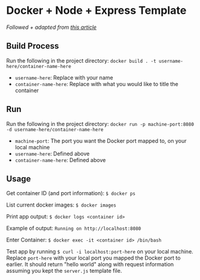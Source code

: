 # Docker + Node + Express Template

_Followed + adapted from [this article](https://nodejs.org/en/docs/guides/nodejs-docker-webapp/)_

## Build Process

Run the following in the project directory:
`docker build . -t username-here/container-name-here`

- `username-here`: Replace with your name
- `container-name-here`: Replace with what you would like to title the container

## Run

Run the following in the project directory:
`docker run -p machine-port:8080 -d username-here/container-name-here`

- `machine-port`: The port you want the Docker port mapped to, on your local machine
- `username-here`: Defined above
- `container-name-here`: Defined above

## Usage

Get container ID (and port information): `$ docker ps`

List current docker images: `$ docker images`

Print app output: `$ docker logs <container id>`

Example of output: `Running on http://localhost:8080`

Enter Container: `$ docker exec -it <container id> /bin/bash`

Test app by running `$ curl -i localhost:port-here` on your local machine. Replace `port-here` with your local port you mapped the Docker port to earlier. It should return "hello world" along with request information assuming you kept the `server.js` template file.
